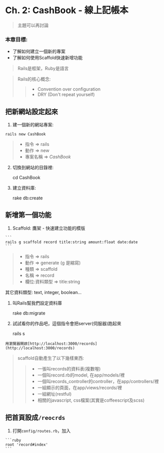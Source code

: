 # Ch. 2: CashBook - 線上記帳本
> 主題可以再討論

### 本章目標:

* 了解如何建立一個新的專案
* 了解如何使用Scaffold快速新增功能

> Rails是框架，Ruby是語言

> Rails的核心概念: 
>> * Convention over configuration
>> * DRY (Don't repeat yourself)

## 把新網站設定起來

1. 建一個新的網站專案:

  ```
  rails new CashBook
  ```

  > * 指令 => rails 
  > * 動作 => new 
  > * 專案名稱 => _CashBook_

2. 切換到網站的目錄裡:

      cd CashBook

3. 建立資料庫:

      rake db:create

## 新增第一個功能

  1. Scaffold: 鷹架 - 快速建立功能的模版

    ```
    rails g scaffold record title:string amount:float date:date
    ```

  > * 指令 => rails 
  > * 動作 => generate (g 是縮寫)
  > * 種類 => scaffold
  > * 名稱 => record
  > * 欄位:資料類型 => title:string

  其它資料類型: text, integer, boolean...

  1. 叫Rails幫我們設定資料庫

        rake db:migrate

  1. 試試看你的作品吧，這個指令會把server(伺服器)跑起來

        rails s

    用瀏覽器開啟[http://localhost:3000/records](http://localhost:3000/records)

> scaffold自動產生了以下幾樣東西:
>> * 一張叫records的資料表(複數喔)
>> * 一個叫record.rb的model, 在app/models/裡
>> * 一個叫records_controller的controller，在app/controllers/裡
>> * 一組顯示的頁面，在app/views/records/裡
>> * 一組網址(restful)
>> * 相關的javascript, css檔案(其實是coffeescript及scss)

## 把首頁設成`/reocrds`

  1. 打開`config/routes.rb`，加入

    ```ruby
    root 'record#index'
    ```
